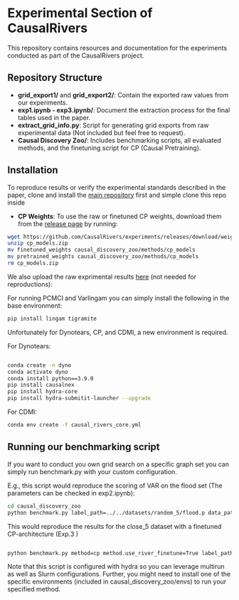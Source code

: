 
# Experimental Section of CausalRivers

This repository contains resources and documentation for the experiments conducted as part of the CausalRivers project.

## Repository Structure

- **grid_export1/** and **grid_export2/**: Contain the exported raw values from our experiments.
- **exp1.ipynb - exp3.ipynb/**: Document the extraction process for the final tables used in the paper.
- **extract_grid_info.py**: Script for generating grid exports from raw experimental data (Not included but feel free to request).
- **Causal Discovery Zoo/**: Includes benchmarking scripts, all evaluated methods, and the finetuning script for CP (Causal Pretraining).







## Installation
To reproduce results or verify the experimental standards described in the paper, clone and install the [main repository](https://github.com/CausalRivers/causalrivers/) first and simple clone this repo inside

- **CP Weights**: To use the raw or finetuned CP weights, download them from the [release page](https://github.com/CausalRivers/experiments/releases) by running:

```bash
wget https://github.com/CausalRivers/experiments/releases/download/weights/cp_models.zip
unzip cp_models.zip
mv finetuned_weights causal_discovery_zoo/methods/cp_models
mv pretrained_weights causal_discovery_zoo/methods/cp_models
rm cp_models.zip
```
We also upload the raw exprimental results [here](https://zenodo.org/records/16797284?token=eyJhbGciOiJIUzUxMiJ9.eyJpZCI6IjhiMDc4YTEyLWY0MTAtNDk4MS05NmU5LTkwYTNhYWI3NWRhYiIsImRhdGEiOnt9LCJyYW5kb20iOiI2MDVlMjliNzAxNjI5ZTM3ZjYxMWE5Y2M3NTQyNGM4ZSJ9.pH4yqfkiT5ZTe3IcwsQC3CVQc27DjZCKJA16kqz14YgNY__9fVy_76SYEpnwBRsQbaraQB-ffm6hEQ6Putaaag) (not needed for reproductions): 



For running PCMCI and Varlingam you can simply install the following in the base environment: 
```bash
pip install lingam tigramite
```


Unfortunately for Dynotears, CP, and CDMI, a new environment is required.

For Dynotears: 
```bash

conda create -n dyno
conda activate dyno 
conda install python==3.9.0
pip install causalnex
pip install hydra-core
pip install hydra-submitit-launcher --upgrade
```

For CDMI: 

```bash
conda env create -f causal_rivers_core.yml
```





## Running our benchmarking script

If you want to conduct you own grid search on a specific graph set you can simply run benchmark.py with your custom configuration.

E.g., this script would reproduce the scoring of VAR on the flood set (The parameters can be checked in exp2.ipynb):

```bash
cd causal_discovery_zoo
python benchmark.py label_path=../../datasets/random_5/flood.p data_path=../../product/rivers_ts_flood.csv method=var data_preprocess.normalize=False data_preprocess.resolution=15min method.max_lag=5 method.var_absolute_values=False
```


This would reproduce the results for the close_5 dataset with a finetuned CP-architecture (Exp.3 )
```bash

python benchmark.py method=cp method.use_river_finetune=True label_path="../../datasets/close_5/east.p" data_preprocess.resolution="12H" data_preprocess.normalize=False
```



Note that this script is configured with hydra so you can leverage multirun as well as Slurm configurations.
Further, you might need to install one of the specific environments (included in causal_discovery_zoo/envs) to run your specified method.
